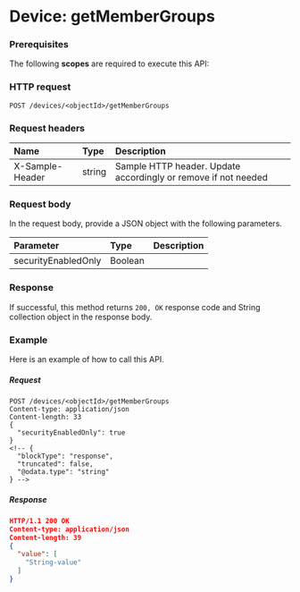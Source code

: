 # Device: getMemberGroups


### Prerequisites
The following **scopes** are required to execute this API: 
### HTTP request
<!-- { "blockType": "ignored" } -->
```http
POST /devices/<objectId>/getMemberGroups

```
### Request headers
| Name       | Type | Description|
|:---------------|:--------|:----------|
| X-Sample-Header  | string  | Sample HTTP header. Update accordingly or remove if not needed|

### Request body
In the request body, provide a JSON object with the following parameters.

| Parameter	   | Type	|Description|
|:---------------|:--------|:----------|
|securityEnabledOnly|Boolean||

### Response
If successful, this method returns `200, OK` response code and String collection object in the response body.

### Example
Here is an example of how to call this API.
##### Request
<!-- {
  "blockType": "request",
  "name": "device_getmembergroups"
}-->
```http
POST /devices/<objectId>/getMemberGroups
Content-type: application/json
Content-length: 33
{
  "securityEnabledOnly": true
}
<!-- {
  "blockType": "response",
  "truncated": false,
  "@odata.type": "string"
} -->
```
##### Response
```json
HTTP/1.1 200 OK
Content-type: application/json
Content-length: 39
{
  "value": [
    "String-value"
  ]
}
```

<!-- uuid: 29bd309d-6fdc-48ed-ada7-53f23bef050a
2015-10-16 10:07:48 UTC -->
<!-- {
  "type": "#page.annotation",
  "description": "Device: getMemberGroups",
  "keywords": "",
  "section": "documentation",
  "tocPath": ""
}-->